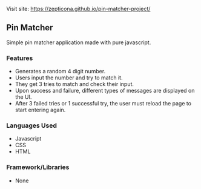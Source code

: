
Visit site: https://zepticona.github.io/pin-matcher-project/
## Pin Matcher

Simple pin matcher application made with pure javascript. 

### Features

  * Generates a random 4 digit number.
  * Users input the number and try to match it.
  * They get 3 tries to match and check their input.
  * Upon success and failure, different types of messages are displayed on the UI.
  * After 3 failed tries or 1 successful try, the user must reload the page to start entering again.
  
### Languages Used
  * Javascript
  * CSS
  * HTML
### Framework/Libraries
  * None
